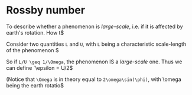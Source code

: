 # Rossby number
To describe whether a phenomenon is *large-scale*, i.e. if it is affected by earth's rotation. How t$

Consider two quantities `L` and `U`, with `L` being a characteristic scale-length of the phenomenon $

So if `L/U \geq 1/\Omega`, the phenomenon IS a *large-scale* one. Thus we can define `\epsilon = U/2$

(Notice that `\Omega` is in theory equal to `2\omega\sin(\phi)`, with \omega being the earth rotatio$
